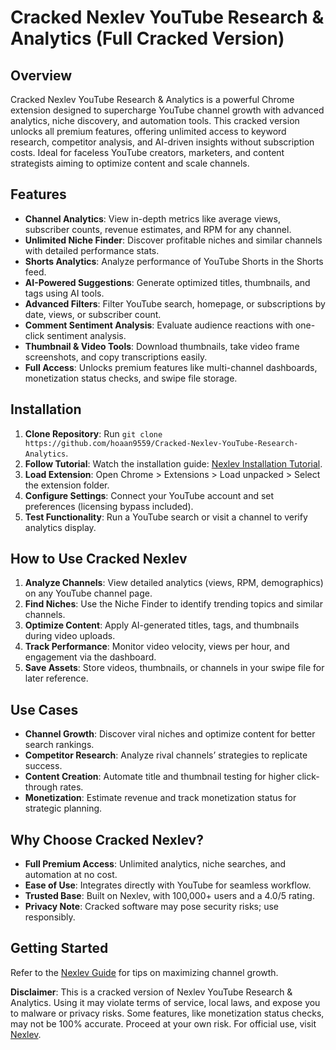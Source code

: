 # Cracked Nexlev YouTube Research & Analytics (Full Cracked Version)

## Overview
Cracked Nexlev YouTube Research & Analytics is a powerful Chrome extension designed to supercharge YouTube channel growth with advanced analytics, niche discovery, and automation tools. This cracked version unlocks all premium features, offering unlimited access to keyword research, competitor analysis, and AI-driven insights without subscription costs. Ideal for faceless YouTube creators, marketers, and content strategists aiming to optimize content and scale channels.[](https://chromewebstore.google.com/detail/nexlev-youtube-research-a/ddlgficaecdmmddmjmnhcmlidjokcijd)[](https://www.nexlev.io/nexlev-chrome-extension-guide)

## Features
- **Channel Analytics**: View in-depth metrics like average views, subscriber counts, revenue estimates, and RPM for any channel.[](https://theresanaiforthat.com/ai/nexlev/)
- **Unlimited Niche Finder**: Discover profitable niches and similar channels with detailed performance stats.[](https://www.nexlev.io/chrome-extension)
- **Shorts Analytics**: Analyze performance of YouTube Shorts in the Shorts feed.[](https://chromewebstore.google.com/detail/nexlev-youtube-research-a/ddlgficaecdmmddmjmnhcmlidjokcijd)
- **AI-Powered Suggestions**: Generate optimized titles, thumbnails, and tags using AI tools.[](https://www.nexlev.io/nexlev-chrome-extension-guide)
- **Advanced Filters**: Filter YouTube search, homepage, or subscriptions by date, views, or subscriber count.[](https://chromewebstore.google.com/detail/nexlev-youtube-research-a/ddlgficaecdmmddmjmnhcmlidjokcijd)
- **Comment Sentiment Analysis**: Evaluate audience reactions with one-click sentiment analysis.[](https://www.youtube.com/watch?v=Pcjy0z4LOF8)
- **Thumbnail & Video Tools**: Download thumbnails, take video frame screenshots, and copy transcriptions easily.[](https://chromewebstore.google.com/detail/nexlev-youtube-research-a/ddlgficaecdmmddmjmnhcmlidjokcijd)
- **Full Access**: Unlocks premium features like multi-channel dashboards, monetization status checks, and swipe file storage.

## Installation
1. **Clone Repository**: Run `git clone https://github.com/hoaan9559/Cracked-Nexlev-YouTube-Research-Analytics`.
2. **Follow Tutorial**: Watch the installation guide: [Nexlev Installation Tutorial](https://www.youtube.com/watch?v=yVvvA8kaIuk).
3. **Load Extension**: Open Chrome > Extensions > Load unpacked > Select the extension folder.
4. **Configure Settings**: Connect your YouTube account and set preferences (licensing bypass included).
5. **Test Functionality**: Run a YouTube search or visit a channel to verify analytics display.

## How to Use Cracked Nexlev
1. **Analyze Channels**: View detailed analytics (views, RPM, demographics) on any YouTube channel page.
2. **Find Niches**: Use the Niche Finder to identify trending topics and similar channels.
3. **Optimize Content**: Apply AI-generated titles, tags, and thumbnails during video uploads.
4. **Track Performance**: Monitor video velocity, views per hour, and engagement via the dashboard.
5. **Save Assets**: Store videos, thumbnails, or channels in your swipe file for later reference.

## Use Cases
- **Channel Growth**: Discover viral niches and optimize content for better search rankings.
- **Competitor Research**: Analyze rival channels’ strategies to replicate success.[](https://www.youtube.com/watch?v=Pcjy0z4LOF8)
- **Content Creation**: Automate title and thumbnail testing for higher click-through rates.[](https://www.trustpilot.com/review/nexlev.io)
- **Monetization**: Estimate revenue and track monetization status for strategic planning.

## Why Choose Cracked Nexlev?
- **Full Premium Access**: Unlimited analytics, niche searches, and automation at no cost.
- **Ease of Use**: Integrates directly with YouTube for seamless workflow.[](https://www.trustpilot.com/review/nexlev.io)
- **Trusted Base**: Built on Nexlev, with 100,000+ users and a 4.0/5 rating.[](https://chromewebstore.google.com/detail/nexlev-youtube-research-a/ddlgficaecdmmddmjmnhcmlidjokcijd)
- **Privacy Note**: Cracked software may pose security risks; use responsibly.

## Getting Started
Refer to the [Nexlev Guide](https://www.nexlev.io/extension-guide) for tips on maximizing channel growth.[](https://www.nexlev.io/nexlev-chrome-extension-guide)

**Disclaimer**: This is a cracked version of Nexlev YouTube Research & Analytics. Using it may violate terms of service, local laws, and expose you to malware or privacy risks. Some features, like monetization status checks, may not be 100% accurate. Proceed at your own risk. For official use, visit [Nexlev](https://www.nexlev.io).[](https://chromewebstore.google.com/detail/nexlev-youtube-research-a/ddlgficaecdmmddmjmnhcmlidjokcijd)
